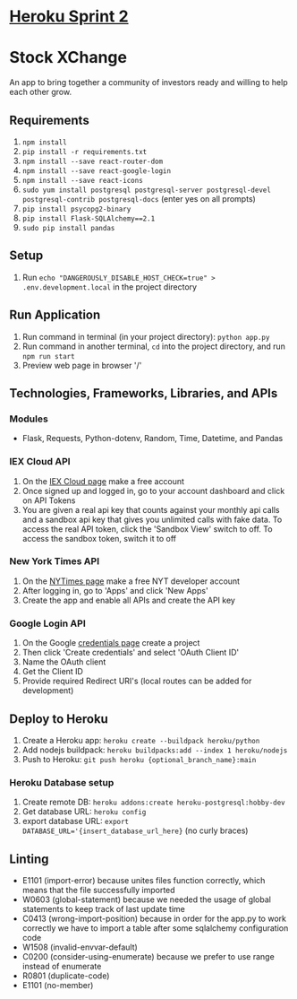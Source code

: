 # [Heroku Sprint 2](https://nameless-sea-88560.herokuapp.com/)
# Stock XChange
An app to bring together a community of investors ready and willing to help each other grow.

## Requirements
1. `npm install`
2. `pip install -r requirements.txt`
3. `npm install --save react-router-dom`
4. `npm install --save react-google-login`
5. `npm install --save react-icons`
5. `sudo yum install postgresql postgresql-server postgresql-devel postgresql-contrib postgresql-docs` (enter yes on all prompts)
6. `pip install psycopg2-binary`
7. `pip install Flask-SQLAlchemy==2.1`
8. `sudo pip install pandas`

## Setup
1. Run `echo "DANGEROUSLY_DISABLE_HOST_CHECK=true" > .env.development.local` in the project directory

## Run Application
1. Run command in terminal (in your project directory): `python app.py`
2. Run command in another terminal, `cd` into the project directory, and run `npm run start`
3. Preview web page in browser '/'

## Technologies, Frameworks, Libraries, and APIs
### Modules
+ Flask, Requests, Python-dotenv, Random, Time, Datetime, and Pandas
### IEX Cloud API
1. On the [IEX Cloud page](https://iexcloud.io/) make a free account
2. Once signed up and logged in, go to your account dashboard and click on API Tokens
3. You are given a real api key that counts against your monthly api calls and a sandbox api key that gives you unlimited calls with fake data. To access the real API token, click the 'Sandbox View' switch to off. To access the sandbox token, switch it to off

### New York Times API
1. On the [NYTimes page](https://developer.nytimes.com/) make a free NYT developer account
2. After logging in, go to 'Apps' and click 'New Apps'
3. Create the app and enable all APIs and create the API key

### Google Login API
1. On the Google [credentials page](https://console.cloud.google.com/apis/credentials) create a project
2. Then click 'Create credentials' and select 'OAuth Client ID'
3. Name the OAuth client
4. Get the Client ID
4. Provide required Redirect URI's (local routes can be added for development)

## Deploy to Heroku

1. Create a Heroku app: `heroku create --buildpack heroku/python`
2. Add nodejs buildpack: `heroku buildpacks:add --index 1 heroku/nodejs`
3. Push to Heroku: `git push heroku {optional_branch_name}:main`

### Heroku Database setup
1. Create remote DB: `heroku addons:create heroku-postgresql:hobby-dev`
2. Get database URL: `heroku config`
3. export database URL: `export DATABASE_URL='{insert_database_url_here}` (no curly braces)

## Linting 
+ E1101 (import-error) because unites files function correctly, which means that the file successfully imported
+ W0603 (global-statement) because we needed the usage of global statements to keep track of last update time
+ C0413 (wrong-import-position) because in order for the app.py to work correctly we have to import a table after some sqlalchemy configuration code
+ W1508 (invalid-envvar-default)
+ C0200 (consider-using-enumerate) because we prefer to use range instead of enumerate
+ R0801 (duplicate-code) 
+ E1101 (no-member)
